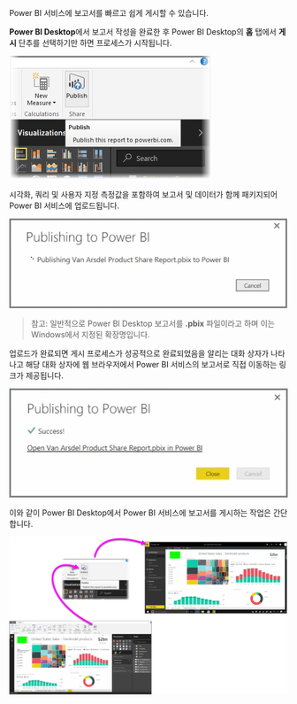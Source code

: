 Power BI 서비스에 보고서를 빠르고 쉽게 게시할 수 있습니다.

**Power BI Desktop**에서 보고서 작성을 완료한 후 Power BI Desktop의 **홈** 탭에서 **게시** 단추를 선택하기만 하면 프로세스가 시작됩니다.

![](media/4-1-publish-reports/4-1_1.png)

시각화, 쿼리 및 사용자 지정 측정값을 포함하여 보고서 및 데이터가 함께 패키지되어 Power BI 서비스에 업로드됩니다.

![](media/4-1-publish-reports/4-1_2.png)

> 참고: 일반적으로 Power BI Desktop 보고서를 **.pbix** 파일이라고 하며 이는 Windows에서 지정된 확장명입니다.
> 
> 

업로드가 완료되면 게시 프로세스가 성공적으로 완료되었음을 알리는 대화 상자가 나타나고 해당 대화 상자에 웹 브라우저에서 Power BI 서비스의 보고서로 직접 이동하는 링크가 제공됩니다.

![](media/4-1-publish-reports/4-1_3.png)

이와 같이 Power BI Desktop에서 Power BI 서비스에 보고서를 게시하는 작업은 간단합니다.

![](media/4-1-publish-reports/4-1_4.png)


